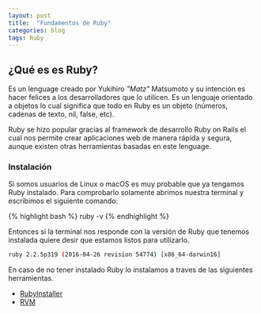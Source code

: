 ```yaml
---
layout: post
title:  "Fundamentos de Ruby"
categories: blog
tags: Ruby
---
```

## ¿Qué es es Ruby?
Es un lenguage creado por Yukihiro _"Matz"_ Matsumoto y su intención es
hacer felices a los desarrolladores que lo utilicen. Es un lenguaje
orientado a objetos lo cual significa que todo en Ruby es un objeto
(números, cadenas de texto, nil, false, etc).

Ruby se hizo popular gracias al framework de desarrollo Ruby on Rails el
cual nos permite crear aplicaciones web de manera rápida y segura,
aunque existen otras herramientas basadas en este lenguage.

### Instalación
Si somos usuarios de Linux o macOS es muy probable que ya tengamos Ruby
instalado. Para comprobarlo solamente abrimos nuestra terminal y
escribimos el siguiente comando:

{% highlight bash %}
ruby -v
{% endhighlight %}

Entonces si la terminal nos responde con la versión de Ruby que tenemos
instalada quiere desir que estamos listos para utilizarlo.

```bash
ruby 2.2.5p319 (2016-04-26 revision 54774) [x86_64-darwin16]
```

En caso de no tener instalado Ruby lo instalamos a traves de las
siguientes herramientas.

* [RubyInstaller][ruby-installer]
* [RVM][rvm]

[ruby-installer]: https://rubyinstaller.org
[rvm]: https://rvm.io
